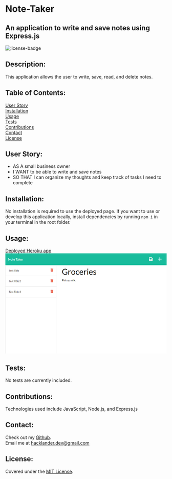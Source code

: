 # Note-Taker
## An application to write and save notes using Express.js

![license-badge](https://shields.io/github/license/MonsAltus/Note-Taker)

## Description:
This application allows the user to write, save, read, and delete notes.

## Table of Contents:
[User Story](#User-Story)<br>
[Installation](#Installation)<br>
[Usage](#Usage)<br>
[Tests](#Tests)<br>
[Contributions](#Contributions)<br>
[Contact](#Contact)<br>
[License](#License)<br>

## User Story:
- AS A small business owner
- I WANT to be able to write and save notes
- SO THAT I can organize my thoughts and keep track of tasks I need to complete

## Installation:
No installation is required to use the deployed page. If you want to use or develop this application locally, install dependencies by running `npm i` in your terminal in the root folder.

## Usage:
[Deployed Heroku app](https://rocky-anchorage-20114.herokuapp.com/)
![Image of web page](./assets/preview.png)<br>

## Tests:
No tests are currently included.

## Contributions:
Technologies used include JavaScript, Node.js, and Express.js

## Contact:
Check out my [Github](https://github.com/MonsAltus).<br>
Email me at <hacklander.dev@gmail.com>

## License:
Covered under the [MIT License](https://github.com/MonsAltus/Note-Taker/blob/main/LICENSE).

